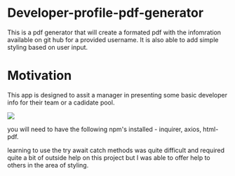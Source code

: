 # Developer-profile-pdf-generator

This is a pdf generator that will create a formated pdf with the infomration available on git hub for a provided username. It is also able to add simple styling based on user input.

# Motivation

This app is designed to assit a manager in presenting some basic developer info for their team or a cadidate pool.

![](../vscode/assests/imgs/screenshot_1)

you will need to have the following npm's installed - inquirer, axios, html-pdf.

learning to use the try await catch methods was quite difficult and required quite a bit of outside help on this project but I was able to offer help to others in the area of styling.
